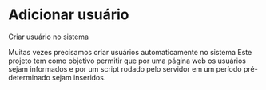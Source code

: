 # Adicionar usuário
Criar usuário no sistema

Muitas vezes precisamos criar usuários automaticamente no sistema
Este projeto tem como objetivo permitir que por uma página web os
usuários sejam informados e por um script rodado pelo servidor em
um período pré-determinado sejam inseridos.